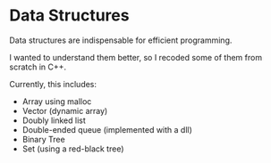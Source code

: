 # Data Structures

Data structures are indispensable for efficient programming.

I wanted to understand them better, so I recoded some of them from scratch in C++.

Currently, this includes:

- Array using malloc
- Vector (dynamic array)
- Doubly linked list
- Double-ended queue (implemented with a dll)
- Binary Tree
- Set (using a red-black tree)

